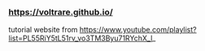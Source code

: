 ### https://voltrare.github.io/
tutorial website from https://www.youtube.com/playlist?list=PL55RiY5tL51rv_vo3TM3Byu71RYchX_l_
